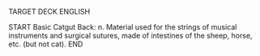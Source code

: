 TARGET DECK
ENGLISH

START
Basic
Catgut
Back: n. Material used for the strings of musical instruments and surgical sutures, made of intestines of the sheep, horse, etc. (but not cat).
END
